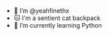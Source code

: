 - 👋 I’m @yeahfinethx
- 🐱 I'm a sentient cat backpack
- 🌱 I’m currently learning Python

<!---
yeahfinethx/yeahfinethx is a ✨ special ✨ repository because its `README.md` (this file) appears on your GitHub profile.
You can click the Preview link to take a look at your changes.
--->

